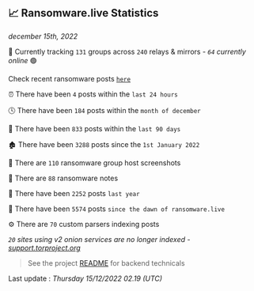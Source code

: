 
## 📈 Ransomware.live Statistics
_december 15th, 2022_

🔎 Currently tracking `131` groups across `240` relays & mirrors - _`64` currently online_ 🟢

Check recent ransomware posts [`here`](recentposts.md)


⏰ There have been `4` posts within the `last 24 hours`

🕓 There have been `184` posts within the `month of december`

📅 There have been `833` posts within the `last 90 days`

🏚 There have been `3288` posts since the `1st January 2022`

📸 There are `110` ransomware group host screenshots

📝 There are `88` ransomware notes

🚀 There have been `2252` posts `last year`

🐣 There have been `5574` posts `since the dawn of ransomware.live`

⚙️ There are `70` custom parsers indexing posts

_`20` sites using v2 onion services are no longer indexed - [support.torproject.org](https://support.torproject.org/onionservices/v2-deprecation/)_

> See the project [README](https://github.com/jmousqueton/ransomwatch#readme) for backend technicals



Last update : _Thursday 15/12/2022 02.19 (UTC)_

